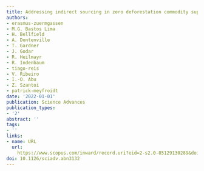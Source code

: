 ```yaml
---
title: Addressing indirect sourcing in zero deforestation commodity supply chains
authors:
- erasmus-zuermgassen
- M.G. Bastos Lima
- H. Bellfield
- A. Dontenville
- T. Gardner
- J. Godar
- R. Heilmayr
- R. Indenbaum
- tiago-reis
- V. Ribeiro
- I.-O. Abu
- Z. Szantoi
- patrick-meyfroidt
date: '2022-01-01'
publication: Science Advances
publication_types:
- '2'
abstract: ''
tags:
- ''
links:
- name: URL
  url: 
    https://www.scopus.com/inward/record.uri?eid=2-s2.0-85129130289&doi=10.1126%2fsciadv.abn3132&partnerID=40&md5=c9672804a0e7ad8afa11ce5e4ab81703
doi: 10.1126/sciadv.abn3132
---
```


